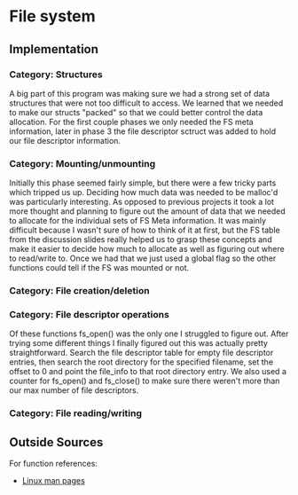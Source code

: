 # File system
## Implementation
### Category: Structures

A big part of this program was making sure we had a strong set of data
structures that were not too difficult to access. We learned that we needed to
make our structs "packed" so that we could better control the data allocation.
For the first couple phases we only needed the FS meta information, later in
phase 3 the file descriptor sctruct was added to hold our file descriptor
information.  

### Category: Mounting/unmounting

Initially this phase seemed fairly simple, but there were a few tricky parts
which tripped us up. Deciding how much data was needed to be malloc'd was
particularly interesting. As opposed to previous projects it took a lot more
thought and planning to figure out the amount of data that we needed to allocate
for the individual sets of FS Meta information. It was mainly difficult because
I wasn't sure of how to think of it at first, but the FS table from the
discussion slides really helped us to grasp these concepts and make it easier
to decide how much to allocate as well as figuring out where to read/write to.
Once we had that we just used a global flag so the other functions could tell if
the FS was mounted or not.

### Category: File creation/deletion


### Category: File descriptor operations

Of these functions fs_open() was the only one I struggled to figure out. After
trying some different things I finally figured out this was actually pretty straightforward. Search the file descriptor table for empty file descriptor
entries, then search the root directory for the specified filename, set the
offset to 0 and point the file_info to that root directory entry. We also used a
counter for fs_open() and fs_close() to make sure there weren't more than our
max number of file descriptors.

### Category: File reading/writing

##    Outside Sources
For function references:
* [Linux man pages](https://linux.die.net/man/)
